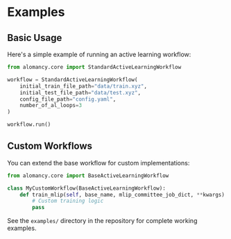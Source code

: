 # Examples

## Basic Usage

Here's a simple example of running an active learning workflow:

```python
from alomancy.core import StandardActiveLearningWorkflow

workflow = StandardActiveLearningWorkflow(
    initial_train_file_path="data/train.xyz",
    initial_test_file_path="data/test.xyz",
    config_file_path="config.yaml",
    number_of_al_loops=3
)

workflow.run()
```

## Custom Workflows

You can extend the base workflow for custom implementations:

```python
from alomancy.core import BaseActiveLearningWorkflow

class MyCustomWorkflow(BaseActiveLearningWorkflow):
    def train_mlip(self, base_name, mlip_committee_job_dict, **kwargs):
        # Custom training logic
        pass
```

See the `examples/` directory in the repository for complete working examples.

